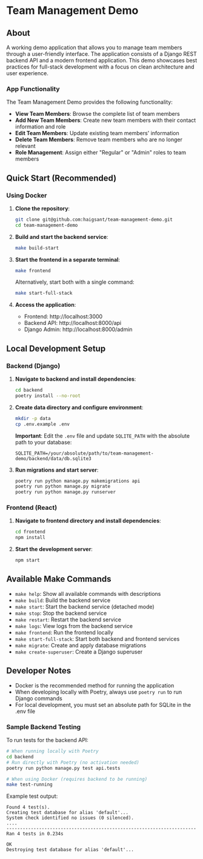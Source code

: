 # Team Management Demo

## About
A working demo application that allows you to manage team members through a user-friendly interface. The application consists of a Django REST backend API and a modern frontend application. This demo showcases best practices for full-stack development with a focus on clean architecture and user experience.

### App Functionality

The Team Management Demo provides the following functionality:

- **View Team Members**: Browse the complete list of team members
- **Add New Team Members**: Create new team members with their contact information and role
- **Edit Team Members**: Update existing team members' information
- **Delete Team Members**: Remove team members who are no longer relevant
- **Role Management**: Assign either "Regular" or "Admin" roles to team members

## Quick Start (Recommended)

### Using Docker

1. **Clone the repository**:
   ```bash
   git clone git@github.com:haigsant/team-management-demo.git
   cd team-management-demo
   ```

2. **Build and start the backend service**:
   ```bash
   make build-start
   ```

3. **Start the frontend in a separate terminal**:
   ```bash
   make frontend
   ```

   Alternatively, start both with a single command:
   ```bash
   make start-full-stack
   ```

4. **Access the application**:
   - Frontend: http://localhost:3000
   - Backend API: http://localhost:8000/api
   - Django Admin: http://localhost:8000/admin

## Local Development Setup

### Backend (Django)

1. **Navigate to backend and install dependencies**:
   ```bash
   cd backend
   poetry install --no-root
   ```

2. **Create data directory and configure environment**:
   ```bash
   mkdir -p data
   cp .env.example .env
   ```
   
   **Important**: Edit the `.env` file and update `SQLITE_PATH` with the absolute path to your database:
   ```
   SQLITE_PATH=/your/absolute/path/to/team-management-demo/backend/data/db.sqlite3
   ```

3. **Run migrations and start server**:
   ```bash
   poetry run python manage.py makemigrations api
   poetry run python manage.py migrate
   poetry run python manage.py runserver
   ```

### Frontend (React)

1. **Navigate to frontend directory and install dependencies**:
   ```bash
   cd frontend
   npm install
   ```

2. **Start the development server**:
   ```bash
   npm start
   ```

## Available Make Commands

- `make help`: Show all available commands with descriptions
- `make build`: Build the backend service
- `make start`: Start the backend service (detached mode)
- `make stop`: Stop the backend service
- `make restart`: Restart the backend service
- `make logs`: View logs from the backend service
- `make frontend`: Run the frontend locally
- `make start-full-stack`: Start both backend and frontend services
- `make migrate`: Create and apply database migrations
- `make create-superuser`: Create a Django superuser

## Developer Notes

- Docker is the recommended method for running the application
- When developing locally with Poetry, always use `poetry run` to run Django commands
- For local development, you must set an absolute path for SQLite in the .env file

### Sample Backend Testing

To run tests for the backend API:

```bash
# When running locally with Poetry
cd backend
# Run directly with Poetry (no activation needed)
poetry run python manage.py test api.tests

# When using Docker (requires backend to be running)
make test-running
```

Example test output:
```
Found 4 test(s).
Creating test database for alias 'default'...
System check identified no issues (0 silenced).
....
----------------------------------------------------------------------
Ran 4 tests in 0.234s

OK
Destroying test database for alias 'default'...
```
